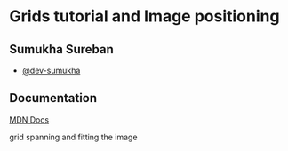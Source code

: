 # Grids tutorial and Image positioning

## Sumukha Sureban

- [@dev-sumukha](https://www.github.com/dev-sumukha)

## Documentation

[MDN Docs](https://developer.mozilla.org/en-US/docs/Web/CSS/CSS_Grid_Layout/Auto-placement_in_CSS_Grid_Layout)


grid spanning and fitting the image
